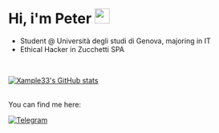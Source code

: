 # Hi, i'm Peter <img src="https://raw.githubusercontent.com/MartinHeinz/MartinHeinz/master/wave.gif" width="30px">

- Student @ Università degli studi di Genova, majoring in IT
- Ethical Hacker in Zucchetti SPA

<br />

[![Xample33's GitHub stats](https://github-profile-summary-cards.vercel.app/api/cards/profile-details?username=Xample33&theme=github)](https://github-profile-summary-cards.vercel.app/api/cards/profile-details?username=Xample33&theme=github)

<br />
You can find me here: 

[![Telegram][1.2]][1]

[1.2]: https://badges.aleen42.com/src/telegram.svg

[1]: https://t.me/xamplee
